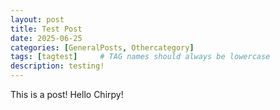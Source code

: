 ```yaml
---
layout: post
title: Test Post
date: 2025-06-25
categories: [GeneralPosts, Othercategory]
tags: [tagtest]     # TAG names should always be lowercase
description: testing!
---
```




This is a post! Hello Chirpy!
